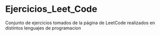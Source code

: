 # Ejercicios_Leet_Code
Conjunto de ejercicios tomados de la página de LeetCode realizados en distintos lenguajes de programacion
